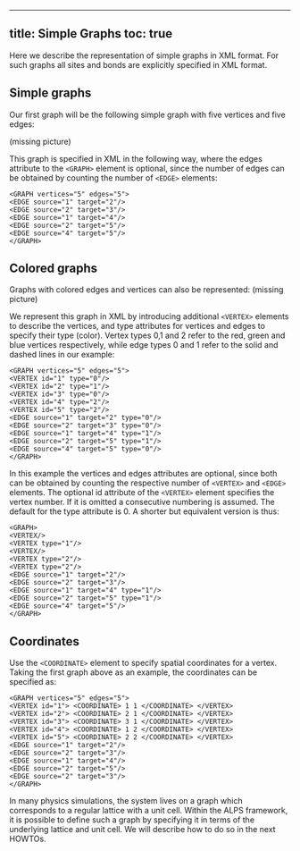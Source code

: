 
---
title: Simple Graphs
toc: true
---

Here we describe the representation of simple graphs in XML format. For such graphs all sites and bonds are explicitly specified in XML format.

## Simple graphs

Our first graph will be the following simple graph with five vertices and five edges:

(missing picture)

This graph is specified in XML in the following way, where the edges attribute to the `<GRAPH>` element is optional, since the number of edges can be obtained by counting the number of `<EDGE>` elements:

    <GRAPH vertices="5" edges="5">
    <EDGE source="1" target="2"/>
    <EDGE source="2" target="3"/>
    <EDGE source="1" target="4"/>
    <EDGE source="2" target="5"/>
    <EDGE source="4" target="5"/>
    </GRAPH>

## Colored graphs

Graphs with colored edges and vertices can also be represented:
(missing picture)

We represent this graph in XML by introducing additional `<VERTEX>` elements to describe the vertices, and type attributes for vertices and edges to specify their type (color). Vertex types 0,1 and 2 refer to the red, green and blue vertices respectively, while edge types 0 and 1 refer to the solid and dashed lines in our example:

    <GRAPH vertices="5" edges="5">
    <VERTEX id="1" type="0"/>
    <VERTEX id="2" type="1"/>
    <VERTEX id="3" type="0"/>
    <VERTEX id="4" type="2"/>
    <VERTEX id="5" type="2"/>
    <EDGE source="1" target="2" type="0"/>
    <EDGE source="2" target="3" type="0"/>
    <EDGE source="1" target="4" type="1"/>
    <EDGE source="2" target="5" type="1"/>
    <EDGE source="4" target="5" type="0"/>
    </GRAPH>
    
In this example the vertices and edges attributes are optional, since both can be obtained by counting the respective number of `<VERTEX>` and `<EDGE>` elements.
The optional id attribute of the `<VERTEX>` element specifies the vertex number. If it is omitted a consecutive numbering is assumed. The default for the type attribute is 0. A shorter but equivalent version is thus:

    <GRAPH>
    <VERTEX/>
    <VERTEX type="1"/>
    <VERTEX/>
    <VERTEX type="2"/>
    <VERTEX type="2"/>
    <EDGE source="1" target="2"/>
    <EDGE source="2" target="3"/>
    <EDGE source="1" target="4" type="1"/>
    <EDGE source="2" target="5" type="1"/>
    <EDGE source="4" target="5"/>
    </GRAPH>
    
## Coordinates

Use the `<COORDINATE>` element to specify spatial coordinates for a vertex. Taking the first graph above as an example, the coordinates can be specified as:

    <GRAPH vertices="5" edges="5">
    <VERTEX id="1"> <COORDINATE> 1 1 </COORDINATE> </VERTEX>
    <VERTEX id="2"> <COORDINATE> 2 1 </COORDINATE> </VERTEX>
    <VERTEX id="3"> <COORDINATE> 3 1 </COORDINATE> </VERTEX>
    <VERTEX id="4"> <COORDINATE> 1 2 </COORDINATE> </VERTEX>
    <VERTEX id="5"> <COORDINATE> 2 2 </COORDINATE> </VERTEX>
    <EDGE source="1" target="2"/>
    <EDGE source="2" target="3"/>
    <EDGE source="1" target="4"/>
    <EDGE source="2" target="5"/>
    <EDGE source="2" target="3"/>
    </GRAPH>

In many physics simulations, the system lives on a graph which corresponds to a regular lattice with a unit cell. Within the ALPS framework, it is possible to define such a graph by specifying it in terms of the underlying lattice and unit cell. We will describe how to do so in the next HOWTOs.
